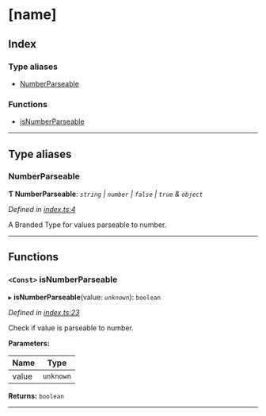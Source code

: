 #  [name]

## Index

### Type aliases

* [NumberParseable](#numberparseable)

### Functions

* [isNumberParseable](#isnumberparseable)

---

## Type aliases

<a id="numberparseable"></a>

###  NumberParseable

**Ƭ NumberParseable**: *`string` \| `number` \| `false` \| `true` & `object`*

*Defined in [index.ts:4](https://github.com/VitorLuizC/typescript-library-boilerplate/blob/343c2e1/src/index.ts#L4)*

A Branded Type for values parseable to number.

___

## Functions

<a id="isnumberparseable"></a>

### `<Const>` isNumberParseable

▸ **isNumberParseable**(value: *`unknown`*): `boolean`

*Defined in [index.ts:23](https://github.com/VitorLuizC/typescript-library-boilerplate/blob/343c2e1/src/index.ts#L23)*

Check if value is parseable to number.

**Parameters:**

| Name | Type |
| ------ | ------ |
| value | `unknown` |

**Returns:** `boolean`

___

